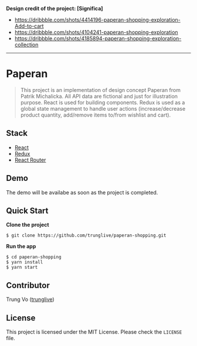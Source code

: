 **Design credit of the project: [Significa]**

* https://dribbble.com/shots/4414196-paperan-shopping-exploration-Add-to-cart
* https://dribbble.com/shots/4104241-paperan-shopping-exploration
* https://dribbble.com/shots/4185894-paperan-shopping-exploration-collection

---

# Paperan

> This project is an implementation of design concept Paperan from Patrik Michalicka. All API data are fictional and just for illustration purpose. React is used for building components. Redux is used as a global state management to handle user actions (increase/decrease product quantity, add/remove items to/from wishlist and cart).

## Stack

* [React](https://github.com/facebook/react)
* [Redux](https://github.com/reactjs/redux)
* [React Router](https://github.com/ReactTraining/react-router)

## Demo

The demo will be availabe as soon as the project is completed.

## Quick Start

**Clone the project**

```shell
$ git clone https://github.com/trunglive/paperan-shopping.git
```

**Run the app**

```shell
$ cd paperan-shopping
$ yarn install
$ yarn start
```

## Contributor

Trung Vo ([trunglive](https://github.com/trunglive))

## License

This project is licensed under the MIT License. Please check the `LICENSE` file.
